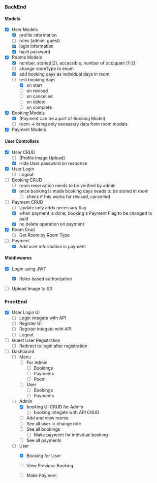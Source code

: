 ### BackEnd

#### Models
- [x] User Models
  - [x] profile information
  - [ ] roles (admin. guest)
  - [x] login information
  - [x] hash password
- [x] Rooms Models
  - [x] number, storied(2), accessible, number of occupant (1-2)
  - [ ] change roomType to enum
  - [x] add booking days as individual days in room
  - [ ] test booking days
    - [x] on start
    - [ ] on revised
    - [ ] on cancelled
    - [ ] on delete
    - [ ] on complete
- [x] Booking Models 
  - [x] (Payment can be a part of Booking Model)
  - [ ] room -> bring only necessary data from room models
- [x] Payment Models

#### User Controllers
- [x] User CRUD 
  - [ ] (Profile Image Upload)
  - [x] Hide User password on response
- [x] User Login
  - [ ] Logout
- [ ] Booking CRUD
  - [ ] room reservation needs to be verified by admin
  - [x] once booking is made booking days needs to be stored in room
    - [ ] check if this works for revised, cancelled
- [ ] Payment CRUD
  - [ ] Update only adds necessary flag
  - [x] when payment is done, booking's Payment Flag to be changed to paid
  - [x] no delete operation on payment
- [x] Room Crud
  - [ ] Get Room by Room Type
- [ ] Payment
  - [x] Add user information in payment

#### Middlewares 
- [x] Login using JWT
  - [x] Roles based authorization
- [ ] Upload Image to S3


### FrontEnd
- [x] User Login UI
  - [ ] Login integate with API
  - [ ] Register UI
  - [ ] Register integate with API
  - [ ] Logout
- [ ] Guest User Registration
  - [ ] Redirect to login after registration
- [ ] Dashbaord
  - [ ] Menu
    - [ ] For Admin
      - [ ] Bookings
      - [ ] Payments
      - [ ] Room
    - [ ] User
      - [ ] Bookings
      - [ ] Payments
  - [ ] Admin
    - [x] booking UI CRUD for Admin
      - [ ] booking integate with API CRUD
    - [ ] Add and view rooms
    - [ ] See all user -> change role
    - [ ] See all bookings
      - [ ] Make payment for indivdual booking  
    - [ ] See all payments
  - [ ] User
    - [x] Booking for User  
    - [ ] View Previous Booking
    - [ ] Make Payment

